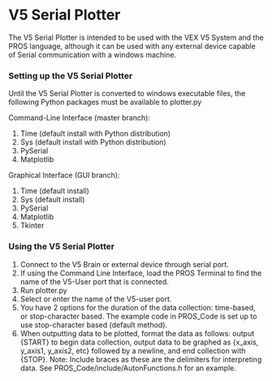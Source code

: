# V5 Serial Plotter

The V5 Serial Plotter is intended to be used with the VEX V5 System and the PROS language, although it can be used with any external device capable of Serial communication with a windows machine. 

### Setting up the V5 Serial Plotter

Until the V5 Serial Plotter is converted to windows executable files, the following Python packages must be available to plotter.py

Command-Line Interface (master branch):
1. Time (default install with Python distribution)
2. Sys (default install with Python distribution)
3. PySerial
4. Matplotlib

Graphical Interface (GUI branch):
1. Time (default install)
2. Sys (default install)
3. PySerial
4. Matplotlib
5. Tkinter

### Using the V5 Serial Plotter

1. Connect to the V5 Brain or external device through serial port.
2. If using the Command Line Interface, load the PROS Terminal to find the name of the V5-User port that is connected. 
3. Run plotter.py
4. Select or enter the name of the V5-user port.
5. You have 2 options for the duration of the data collection: time-based, or stop-character based. The example code in PROS_Code is set up to use stop-character based (default method).
6. When outputting data to be plotted, format the data as follows: output {START} to begin data collection, output data to be graphed as {x_axis, y_axis1, y_axis2, etc} followed by a newline, and end collection with {STOP}. Note: Include braces as these are the delimiters for interpreting data. See PROS_Code/include/AutonFunctions.h for an example.
